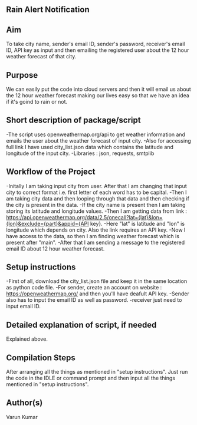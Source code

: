## Rain Alert Notification

## Aim

To take city name, sender's email ID, sender's password, receiver's email ID, API key as input and then emailing the registered user about the 12 hour weather forecast of that city.

## Purpose

We can easily put the code into cloud servers and then it will email us about the 12 hour weather forecast making our lives easy so that we have an idea if it's goind to rain or not.

## Short description of package/script

-The script uses openweathermap.org/api to get weather information and emails the user about the weather forecast of input city.
-Also for accessing full link I have used city_list.json data which contains the latitude and longitude of the input city.
-Libraries : json, requests, smtplib

## Workflow of the Project

-Initally I am taking input city from user. After that I am changing that input city to correct format i.e. first letter of each word has to be capital.
-Then I am taking city data and then looping through that data and then checking if the city is present in the data.
-If the city name is present then I am taking storing its latitude and longitude values.
-Then I am getting data from link : https://api.openweathermap.org/data/2.5/onecall?lat={lat}&lon={lon}&exclude={part}&appid={API key}.
-Here "lat" is latitude and "lon" is longitude which depends on city. Also the link requires an API key.
-Now I have access to the data, so then I am finding weather forecast which is present after "main". 
-After that I am sending a message to the registered email ID about 12 hour weather forecast.

## Setup instructions

-First of all, download the city_list.json file and keep it in the same location as python code file.
-For sender, create an account on website : https://openweathermap.org/ and then you'll have deafult API key.
-Sender also has to input the email ID as well as password.
-receiver just need to input email ID. 

## Detailed explanation of script, if needed

Explained above.

## Compilation Steps

After arranging all the things as mentioned in "setup instructions". Just run the code in the IDLE or command prompt and then input all the things mentioned in "setup instructions".

## Author(s)

Varun Kumar



